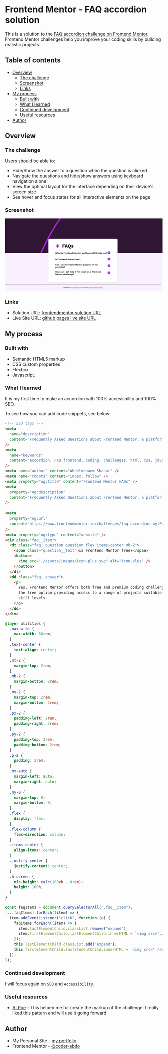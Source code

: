 # Frontend Mentor - FAQ accordion solution

This is a solution to the [FAQ accordion challenge on Frontend Mentor](https://www.frontendmentor.io/challenges/faq-accordion-wyfFdeBwBz). Frontend Mentor challenges help you improve your coding skills by building realistic projects.

## Table of contents

- [Overview](#overview)
  - [The challenge](#the-challenge)
  - [Screenshot](#screenshot)
  - [Links](#links)
- [My process](#my-process)
  - [Built with](#built-with)
  - [What I learned](#what-i-learned)
  - [Continued development](#continued-development)
  - [Useful resources](#useful-resources)
- [Author](#author)

## Overview

### The challenge

Users should be able to:

- Hide/Show the answer to a question when the question is clicked
- Navigate the questions and hide/show answers using keyboard navigation alone
- View the optimal layout for the interface depending on their device's screen size
- See hover and focus states for all interactive elements on the page

### Screenshot

![screenshot of the project](./assets/images/screenshot.png)

### Links

- Solution URL: [frontendmentor solution URL](https://www.frontendmentor.io/solutions/faq-accordion-bwT19ee4tT)
- Live Site URL: [github pages live site URL](https://coder-abdo.github.io/frontend-mentor-faq-accordion/)

## My process

### Built with

- Semantic HTML5 markup
- CSS custom properties
- Flexbox
- Javascript.

### What I learned

It is my first time to make an accordion with 100% accessibility and 100% SEO.

To see how you can add code snippets, see below:

```html
<!-- SEO tags -->
<meta
  name="description"
  content="Frequently Asked Questions about Frontend Mentor, a platform for frontend coding challenges."
/>
<meta
  name="keywords"
  content="accordion, FAQ,frontend, coding, challenges, html, css, javascript, portfolio"
/>
<meta name="author" content="Abdelmonaem Shahat" />
<meta name="robots" content="index, follow" />
<meta property="og:title" content="Frontend Mentor FAQs" />
<meta
  property="og:description"
  content="Frequently Asked Questions about Frontend Mentor, a platform for frontend coding challenges."
/>

<meta
  property="og:url"
  content="https://www.frontendmentor.io/challenges/faq-accordion-wyfFdeBwBz"
/>
<meta property="og:type" content="website" />
<div class="faq__item">
  <dt class="faq__question question flex items-center mb-2">
    <span class="question__text">Is Frontend Mentor free?</span>
    <button>
      <img src="./assets/images/icon-plus.svg" alt="icon-plus" />
    </button>
  </dt>
  <dd class="faq__answer">
    <p>
      Yes, Frontend Mentor offers both free and premium coding challenges, with
      the free option providing access to a range of projects suitable for all
      skill levels.
    </p>
  </dd>
</div>
```

```css
@layer utilities {
  .max-w-lg {
    max-width: 60rem;
  }
  .text-center {
    text-align: center;
  }
  .mt-2 {
    margin-top: 2rem;
  }
  .mb-2 {
    margin-bottom: 2rem;
  }
  .my-2 {
    margin-top: 2rem;
    margin-bottom: 2rem;
  }
  .px-2 {
    padding-left: 2rem;
    padding-right: 2rem;
  }
  .py-2 {
    padding-top: 2rem;
    padding-bottom: 2rem;
  }
  .p-2 {
    padding: 2rem;
  }
  .mx-auto {
    margin-left: auto;
    margin-right: auto;
  }
  .my-0 {
    margin-top: 0;
    margin-bottom: 0;
  }
  .flex {
    display: flex;
  }
  .flex-column {
    flex-direction: column;
  }
  .items-center {
    align-items: center;
  }
  .justify-center {
    justify-content: center;
  }
  .h-screen {
    min-height: calc(100vh - 8rem);
    height: 100%;
  }
}
```

```js
const faqItems = document.querySelectorAll(".faq__item");
[...faqItems].forEach((item) => {
  item.addEventListener("click", function (e) {
    faqItems.forEach((item) => {
      item.lastElementChild.classList.remove("expand");
      item.firstElementChild.lastElementChild.innerHTML = `<img src="./assets/images/icon-plus.svg" alt="icon-minus"/>`;
    });
    this.lastElementChild.classList.add("expand");
    this.firstElementChild.lastElementChild.innerHTML = `<img src="./assets/images/icon-minus.svg" alt="icon-plus"/>`;
  });
});
```

### Continued development

I will focus again on `SEO` and `Accessibility`.

### Useful resources

- [AI Poe](https://poe.com) - This helped me for create the markup of the challenge. I really liked this pattern and will use it going forward.

## Author

- My Personal Site - [my portfolio](https://abdelmonaem-portfolio.vercel.app/)
- Frontend Mentor - [@coder-abdo](https://www.frontendmentor.io/profile/coder-abdo)
